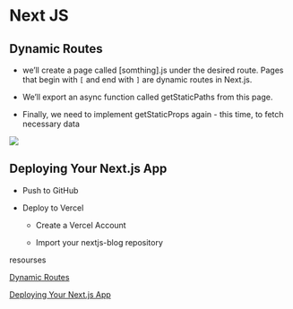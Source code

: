 # Next JS 

## Dynamic Routes

-  we’ll create a page called [somthing].js under the desired route. Pages that begin with `[` and end with `]` are dynamic routes in Next.js.

- We’ll export an async function called getStaticPaths from this page.

- Finally, we need to implement getStaticProps again - this time, to fetch necessary data

![](https://nextjs.org/static/images/learn/dynamic-routes/how-to-dynamic-routes.png)

## Deploying Your Next.js App

- Push to GitHub

- Deploy to Vercel

    - Create a Vercel Account

    - Import your nextjs-blog repository

resourses 

[Dynamic Routes](https://nextjs.org/learn/basics/dynamic-routes)

[Deploying Your Next.js App](https://nextjs.org/learn/basics/deploying-nextjs-app)